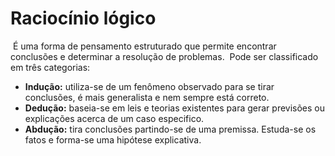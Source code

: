 # Raciocínio lógico

​	É uma forma de pensamento estruturado que permite encontrar conclusões e determinar a resolução de problemas.
​	Pode ser classificado em três categorias:

* **Indução:** utiliza-se de um fenômeno observado para se tirar conclusões, é mais generalista e nem sempre está correto.
* **Dedução:** baseia-se em leis e teorias existentes para gerar previsões ou explicações acerca de um caso especifico.
* **Abdução:** tira conclusões partindo-se de uma premissa. Estuda-se os fatos e forma-se uma hipótese explicativa.